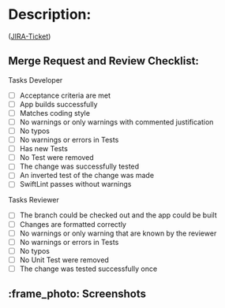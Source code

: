 # Description:
([JIRA-Ticket][])

## Merge Request and Review Checklist:

Tasks Developer
- [ ] Acceptance criteria are met
- [ ] App builds successfully
- [ ] Matches coding style
- [ ] No warnings or only warnings with commented justification
- [ ] No typos
- [ ] No warnings or errors in Tests
- [ ] Has new Tests
- [ ] No Test were removed
- [ ] The change was successfully tested
- [ ] An inverted test of the change was made
- [ ] SwiftLint passes without warnings

Tasks Reviewer
- [ ] The branch could be checked out and the app could be built
- [ ] Changes are formatted correctly
- [ ] No warnings or only warning that are known by the reviewer
- [ ] No warnings or errors in Tests
- [ ] No typos
- [ ] No Unit Test were removed
- [ ] The change was tested successfully once

## :frame_photo: Screenshots

[JIRA-Ticket]: https://jira.adorsys.de/browse/XXX
